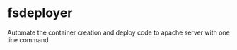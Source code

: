 # fsdeployer
Automate the container creation and deploy code to apache server with one line command

